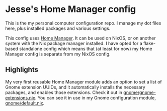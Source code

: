 # Jesse's Home Manager config

This is the my personal computer configuration repo. I manage my dot files here,
plus installed packages and various settings.

This config uses [Home Manager](https://github.com/nix-community/home-manager).
It can be used on NixOS, or on another system with the Nix package manager
installed. I have opted for a flake-based standalone config which means that (at
least for now) my Home Manager config is separate from my NixOS config.

## Highlights

My very first reusable Home Manager module adds an option to set a list of Gnome
extension UUIDs, and it automatically installs the necessary packages, and
enables those extensions. Check it out in
[gnome/gnome-extensions.nix](./gnome/gnome-extensions.nix). You can see it in
use in my Gnome configuration module, [gnome/default.nix](./gnome/default.nix).
